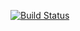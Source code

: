  [![Build Status](https://travis-ci.org/amzn1963/celtic_antiquities.svg?branch=master)](https://travis-ci.org/amzn1963/celtic_antiquities)